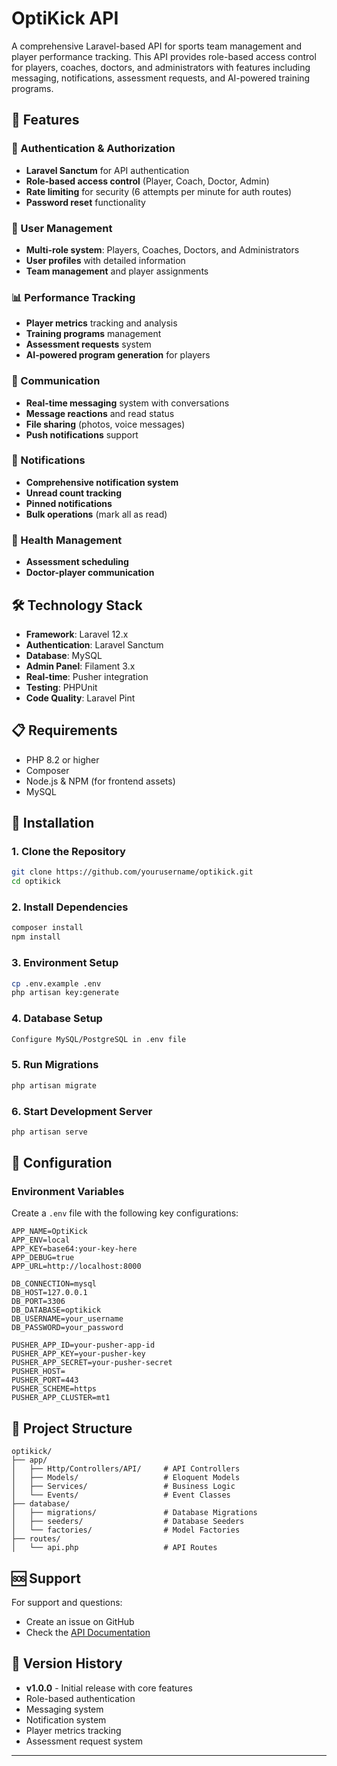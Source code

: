 # OptiKick API

A comprehensive Laravel-based API for sports team management and player performance tracking. This API provides role-based access control for players, coaches, doctors, and administrators with features including messaging, notifications, assessment requests, and AI-powered training programs.

## 🚀 Features

### 🔐 Authentication & Authorization
- **Laravel Sanctum** for API authentication
- **Role-based access control** (Player, Coach, Doctor, Admin)
- **Rate limiting** for security (6 attempts per minute for auth routes)
- **Password reset** functionality

### 👥 User Management
- **Multi-role system**: Players, Coaches, Doctors, and Administrators
- **User profiles** with detailed information
- **Team management** and player assignments

### 📊 Performance Tracking
- **Player metrics** tracking and analysis
- **Training programs** management
- **Assessment requests** system
- **AI-powered program generation** for players

### 💬 Communication
- **Real-time messaging** system with conversations
- **Message reactions** and read status
- **File sharing** (photos, voice messages)
- **Push notifications** support

### 🔔 Notifications
- **Comprehensive notification system**
- **Unread count tracking**
- **Pinned notifications**
- **Bulk operations** (mark all as read)

### 🏥 Health Management
- **Assessment scheduling**
- **Doctor-player communication**

## 🛠️ Technology Stack

- **Framework**: Laravel 12.x
- **Authentication**: Laravel Sanctum
- **Database**: MySQL
- **Admin Panel**: Filament 3.x
- **Real-time**: Pusher integration
- **Testing**: PHPUnit
- **Code Quality**: Laravel Pint

## 📋 Requirements

- PHP 8.2 or higher
- Composer
- Node.js & NPM (for frontend assets)
- MySQL

## 🚀 Installation

### 1. Clone the Repository
```bash
git clone https://github.com/yourusername/optikick.git
cd optikick
```

### 2. Install Dependencies
```bash
composer install
npm install
```

### 3. Environment Setup
```bash
cp .env.example .env
php artisan key:generate
```

### 4. Database Setup
```bash
Configure MySQL/PostgreSQL in .env file
```

### 5. Run Migrations
```bash
php artisan migrate
```

### 6. Start Development Server
```bash
php artisan serve

```

## 🔧 Configuration

### Environment Variables
Create a `.env` file with the following key configurations:

```env
APP_NAME=OptiKick
APP_ENV=local
APP_KEY=base64:your-key-here
APP_DEBUG=true
APP_URL=http://localhost:8000

DB_CONNECTION=mysql
DB_HOST=127.0.0.1
DB_PORT=3306
DB_DATABASE=optikick
DB_USERNAME=your_username
DB_PASSWORD=your_password

PUSHER_APP_ID=your-pusher-app-id
PUSHER_APP_KEY=your-pusher-key
PUSHER_APP_SECRET=your-pusher-secret
PUSHER_HOST=
PUSHER_PORT=443
PUSHER_SCHEME=https
PUSHER_APP_CLUSTER=mt1
```


## 📁 Project Structure

```
optikick/
├── app/
│   ├── Http/Controllers/API/     # API Controllers
│   ├── Models/                   # Eloquent Models
│   ├── Services/                 # Business Logic
│   └── Events/                   # Event Classes
├── database/
│   ├── migrations/               # Database Migrations
│   ├── seeders/                  # Database Seeders
│   └── factories/                # Model Factories
├── routes/
│   └── api.php                   # API Routes

```


## 🆘 Support

For support and questions:
- Create an issue on GitHub
- Check the [API Documentation](https://documenter.getpostman.com/view/33505324/2sB34ZrjUh#intro)

## 🔄 Version History

- **v1.0.0** - Initial release with core features
- Role-based authentication
- Messaging system
- Notification system
- Player metrics tracking
- Assessment request system

---
